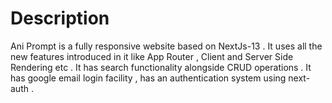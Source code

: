 # Description 
Ani Prompt is a fully responsive website based on NextJs-13 . It uses all the new features introduced in it like App Router , Client and Server Side Rendering etc . 
It has search functionality alongside CRUD operations . 
It has google email login facility , has an authentication system using next-auth .


